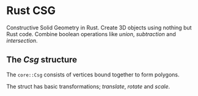 # Rust CSG
Constructive Solid Geometry in Rust.
Create 3D objects using nothing but Rust code.
Combine boolean operations like *union*, *subtraction* and *intersection*.

## The *Csg* structure
The `core::Csg` consists of vertices bound together to form polygons.

The struct has basic transformations; *translate*, *rotate* and *scale*.
